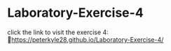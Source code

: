 # Laboratory-Exercise-4

click the link to visit the exercise 4: 🔗https://peterkyle28.github.io/Laboratory-Exercise-4/

